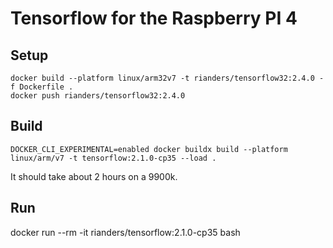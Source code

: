 # Tensorflow for the Raspberry PI 4

## Setup 

```
docker build --platform linux/arm32v7 -t rianders/tensorflow32:2.4.0 -f Dockerfile .
docker push rianders/tensorflow32:2.4.0
```

## Build

```
DOCKER_CLI_EXPERIMENTAL=enabled docker buildx build --platform linux/arm/v7 -t tensorflow:2.1.0-cp35 --load .
```

It should take about 2 hours on a 9900k.

## Run

docker run --rm -it rianders/tensorflow:2.1.0-cp35 bash